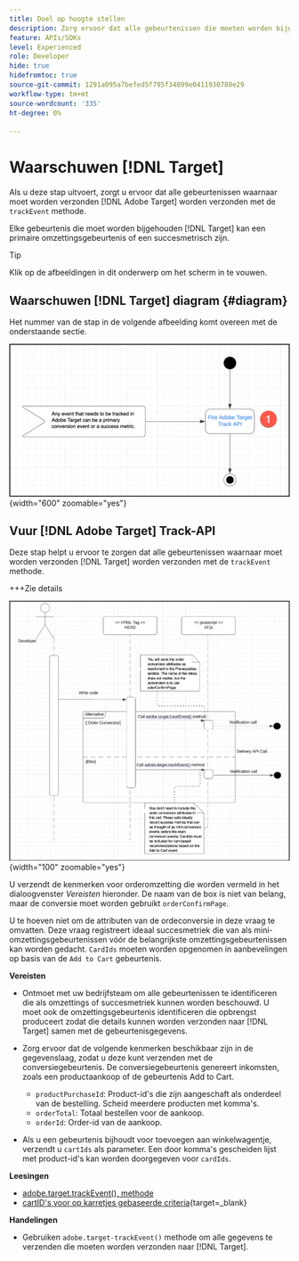 ```yaml
---
title: Doel op hoogte stellen
description: Zorg ervoor dat alle gebeurtenissen die moeten worden bijgehouden door [!DNL Target] worden verzonden met de methode trackEvent.
feature: APIs/SDKs
level: Experienced
role: Developer
hide: true
hidefromtoc: true
source-git-commit: 1291a095a7befed5f795f34099e0411930788e29
workflow-type: tm+mt
source-wordcount: '335'
ht-degree: 0%

---
```


# Waarschuwen [!DNL Target]

Als u deze stap uitvoert, zorgt u ervoor dat alle gebeurtenissen waarnaar moet worden verzonden [!DNL Adobe Target] worden verzonden met de `trackEvent` methode.

Elke gebeurtenis die moet worden bijgehouden [!DNL Target] kan een primaire omzettingsgebeurtenis of een succesmetrisch zijn.

>[!TIP]
>
>Klik op de afbeeldingen in dit onderwerp om het scherm in te vouwen.

## Waarschuwen [!DNL Target] diagram {#diagram}

Het nummer van de stap in de volgende afbeelding komt overeen met de onderstaande sectie.

![Doeldiagram waarschuwen](/help/dev/patterns/assets/diagram-notify-target.png){width="600" zoomable="yes"}

## Vuur [!DNL Adobe Target] Track-API

Deze stap helpt u ervoor te zorgen dat alle gebeurtenissen waarnaar moet worden verzonden [!DNL Target] worden verzonden met de `trackEvent` methode.

+++Zie details

![Fire Adobe Target Track API-diagram](/help/dev/patterns/assets/fire-adobe-target-track-api-diagram.png){width="100" zoomable="yes"}

U verzendt de kenmerken voor orderomzetting die worden vermeld in het dialoogvenster *Vereisten* hieronder. De naam van de box is niet van belang, maar de conversie moet worden gebruikt `orderConfirmPage`.

U te hoeven niet om de attributen van de ordeconversie in deze vraag te omvatten. Deze vraag registreert ideaal succesmetriek die van als mini-omzettingsgebeurtenissen vóór de belangrijkste omzettingsgebeurtenissen kan worden gedacht. `CardIds` moeten worden opgenomen in aanbevelingen op basis van de `Add to Cart` gebeurtenis.

**Vereisten**

* Ontmoet met uw bedrijfsteam om alle gebeurtenissen te identificeren die als omzettings of succesmetriek kunnen worden beschouwd. U moet ook de omzettingsgebeurtenis identificeren die opbrengst produceert zodat die details kunnen worden verzonden naar [!DNL Target] samen met de gebeurtenisgegevens.
* Zorg ervoor dat de volgende kenmerken beschikbaar zijn in de gegevenslaag, zodat u deze kunt verzenden met de conversiegebeurtenis. De conversiegebeurtenis genereert inkomsten, zoals een productaankoop of de gebeurtenis Add to Cart.

   * `productPurchaseId`: Product-id&#39;s die zijn aangeschaft als onderdeel van de bestelling. Scheid meerdere producten met komma&#39;s.
   * `orderTotal`: Totaal bestellen voor de aankoop.
   * `orderId`: Order-id van de aankoop.

* Als u een gebeurtenis bijhoudt voor toevoegen aan winkelwagentje, verzendt u `cartIds` als parameter. Een door komma&#39;s gescheiden lijst met product-id&#39;s kan worden doorgegeven voor `cardIds`.

**Leesingen**

* [adobe.target.trackEvent(), methode](/help/dev/implement/client-side/atjs/atjs-functions/adobe-target-trackevent.md)
* [cartID&#39;s voor op karretjes gebaseerde criteria](https://experienceleague.adobe.com/docs/target/using/recommendations/criteria/base-the-recommendation-on-a-recommendation-key.html?lang=en#cart-based){target=_blank}

**Handelingen**

* Gebruiken `adobe.target-trackEvent()` methode om alle gegevens te verzenden die moeten worden verzonden naar [!DNL Target].







